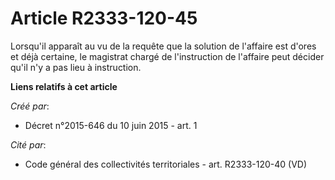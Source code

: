 # Article R2333-120-45

Lorsqu'il apparaît au vu de la requête que la solution de l'affaire est d'ores et déjà certaine, le magistrat chargé de
l'instruction de l'affaire peut décider qu'il n'y a pas lieu à instruction.

**Liens relatifs à cet article**

_Créé par_:

  - Décret n°2015-646 du 10 juin 2015 - art. 1

_Cité par_:

  - Code général des collectivités territoriales - art. R2333-120-40 (VD)
